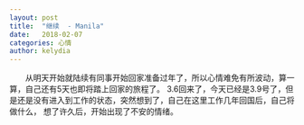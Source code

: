 ```yaml
---
layout: post
title:  "继续  - Manila"
date:   2018-02-07
categories: 心情
author: kelydia
---
```


　　从明天开始就陆续有同事开始回家准备过年了，所以心情难免有所波动，算一算，自己还有5天也即将踏上回家的旅程了。
3.6回来了，今天已经是3.9号了，但是还是没有进入到工作的状态，突然想到了，自己在这里工作几年回国后，自己将做什么，
想了许久后，开始出现了不安的情绪。
